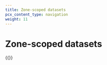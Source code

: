```yaml
---
title: Zone-scoped datasets
pcx_content_type: navigation
weight: 11
---
```


# Zone-scoped datasets

{{<directory-listing>}}
